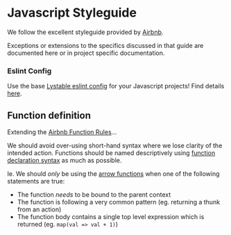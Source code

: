 Javascript Styleguide
=====================

We follow the excellent styleguide provided by
[Airbnb](https://github.com/airbnb/javascript).

Exceptions or extensions to the specifics discussed in that guide are
documented here or in project specific documentation.

### Eslint Config
Use the base [Lystable eslint config](https://www.npmjs.com/package/eslint-config-lystable) for your Javascript projects! Find details [here](eslint-config-lystable).

Function definition
-------------------
Extending the [Airbnb Function Rules](https://github.com/airbnb/javascript#functions)...

We should avoid over-using short-hand syntax where we lose clarity of the intended action. Functions should be named descriptively using [function declaration syntax](https://github.com/airbnb/javascript#7.1) as much as possible.

Ie. We should *only* be using the [arrow functions](https://developer.mozilla.org/en-US/docs/Web/JavaScript/Reference/Functions/Arrow_functions) when one of the following statements are true:

- The function *needs* to be bound to the parent context
- The function is following a very common pattern (eg. returning a thunk from an action)
- The function body contains a single top level expression which is returned (eg. `map(val => val + 1)`)
